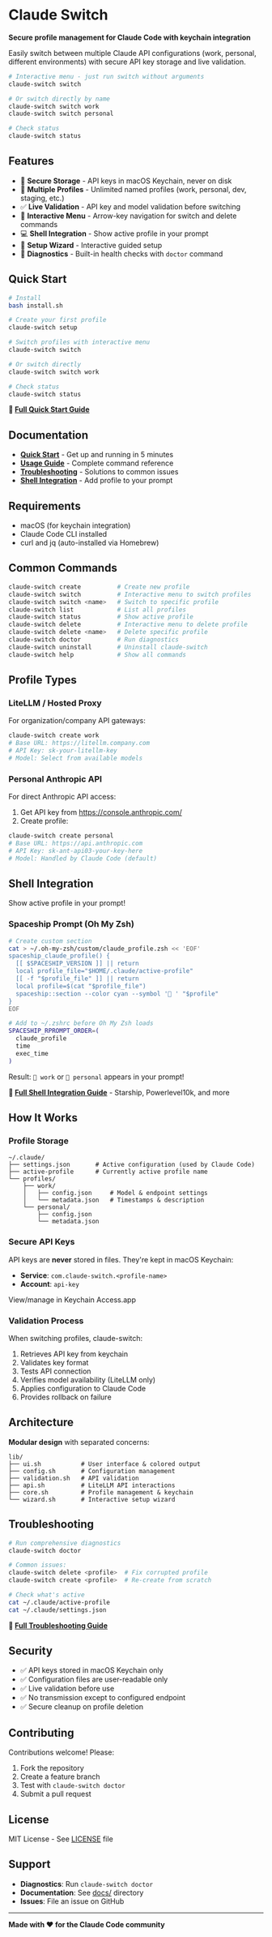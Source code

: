 # Claude Switch

**Secure profile management for Claude Code with keychain integration**

Easily switch between multiple Claude API configurations (work, personal, different environments) with secure API key storage and live validation.

```bash
# Interactive menu - just run switch without arguments
claude-switch switch

# Or switch directly by name
claude-switch switch work
claude-switch switch personal

# Check status
claude-switch status
```

## Features

- 🔐 **Secure Storage** - API keys in macOS Keychain, never on disk
- 🚀 **Multiple Profiles** - Unlimited named profiles (work, personal, dev, staging, etc.)
- ✅ **Live Validation** - API key and model validation before switching
- 🎯 **Interactive Menu** - Arrow-key navigation for switch and delete commands
- 💻 **Shell Integration** - Show active profile in your prompt
- 🧙 **Setup Wizard** - Interactive guided setup
- 🏥 **Diagnostics** - Built-in health checks with `doctor` command

## Quick Start

```bash
# Install
bash install.sh

# Create your first profile
claude-switch setup

# Switch profiles with interactive menu
claude-switch switch

# Or switch directly
claude-switch switch work

# Check status
claude-switch status
```

**📖 [Full Quick Start Guide](docs/QUICK_START.md)**

## Documentation

- **[Quick Start](docs/QUICK_START.md)** - Get up and running in 5 minutes
- **[Usage Guide](docs/USAGE.md)** - Complete command reference
- **[Troubleshooting](docs/TROUBLESHOOTING.md)** - Solutions to common issues
- **[Shell Integration](SHELL_INTEGRATION.md)** - Add profile to your prompt

## Requirements

- macOS (for keychain integration)
- Claude Code CLI installed
- curl and jq (auto-installed via Homebrew)

## Common Commands

```bash
claude-switch create          # Create new profile
claude-switch switch          # Interactive menu to switch profiles
claude-switch switch <name>   # Switch to specific profile
claude-switch list            # List all profiles
claude-switch status          # Show active profile
claude-switch delete          # Interactive menu to delete profile
claude-switch delete <name>   # Delete specific profile
claude-switch doctor          # Run diagnostics
claude-switch uninstall       # Uninstall claude-switch
claude-switch help            # Show all commands
```

## Profile Types

### LiteLLM / Hosted Proxy

For organization/company API gateways:

```bash
claude-switch create work
# Base URL: https://litellm.company.com
# API Key: sk-your-litellm-key
# Model: Select from available models
```

### Personal Anthropic API

For direct Anthropic API access:

1. Get API key from https://console.anthropic.com/
2. Create profile:

```bash
claude-switch create personal
# Base URL: https://api.anthropic.com
# API Key: sk-ant-api03-your-key-here
# Model: Handled by Claude Code (default)
```

## Shell Integration

Show active profile in your prompt!

### Spaceship Prompt (Oh My Zsh)

```bash
# Create custom section
cat > ~/.oh-my-zsh/custom/claude_profile.zsh << 'EOF'
spaceship_claude_profile() {
  [[ $SPACESHIP_VERSION ]] || return
  local profile_file="$HOME/.claude/active-profile"
  [[ -f "$profile_file" ]] || return
  local profile=$(cat "$profile_file")
  spaceship::section --color cyan --symbol '󰧑 ' "$profile"
}
EOF

# Add to ~/.zshrc before Oh My Zsh loads
SPACESHIP_RPROMPT_ORDER=(
  claude_profile
  time
  exec_time
)
```

Result: `󰧑 work` or `󰧑 personal` appears in your prompt!

**📖 [Full Shell Integration Guide](SHELL_INTEGRATION.md)** - Starship, Powerlevel10k, and more

## How It Works

### Profile Storage

```
~/.claude/
├── settings.json       # Active configuration (used by Claude Code)
├── active-profile      # Currently active profile name
└── profiles/
    ├── work/
    │   ├── config.json     # Model & endpoint settings
    │   └── metadata.json   # Timestamps & description
    └── personal/
        ├── config.json
        └── metadata.json
```

### Secure API Keys

API keys are **never** stored in files. They're kept in macOS Keychain:

- **Service**: `com.claude-switch.<profile-name>`
- **Account**: `api-key`

View/manage in Keychain Access.app

### Validation Process

When switching profiles, claude-switch:
1. Retrieves API key from keychain
2. Validates key format
3. Tests API connection
4. Verifies model availability (LiteLLM only)
5. Applies configuration to Claude Code
6. Provides rollback on failure

## Architecture

**Modular design** with separated concerns:

```
lib/
├── ui.sh           # User interface & colored output
├── config.sh       # Configuration management
├── validation.sh   # API validation
├── api.sh          # LiteLLM API interactions
├── core.sh         # Profile management & keychain
└── wizard.sh       # Interactive setup wizard
```

## Troubleshooting

```bash
# Run comprehensive diagnostics
claude-switch doctor

# Common issues:
claude-switch delete <profile>  # Fix corrupted profile
claude-switch create <profile>  # Re-create from scratch

# Check what's active
cat ~/.claude/active-profile
cat ~/.claude/settings.json
```

**📖 [Full Troubleshooting Guide](docs/TROUBLESHOOTING.md)**

## Security

- ✅ API keys stored in macOS Keychain only
- ✅ Configuration files are user-readable only
- ✅ Live validation before use
- ✅ No transmission except to configured endpoint
- ✅ Secure cleanup on profile deletion

## Contributing

Contributions welcome! Please:

1. Fork the repository
2. Create a feature branch
3. Test with `claude-switch doctor`
4. Submit a pull request

## License

MIT License - See [LICENSE](LICENSE) file

## Support

- **Diagnostics**: Run `claude-switch doctor`
- **Documentation**: See [docs/](docs/) directory
- **Issues**: File an issue on GitHub

---

**Made with ❤️ for the Claude Code community**
